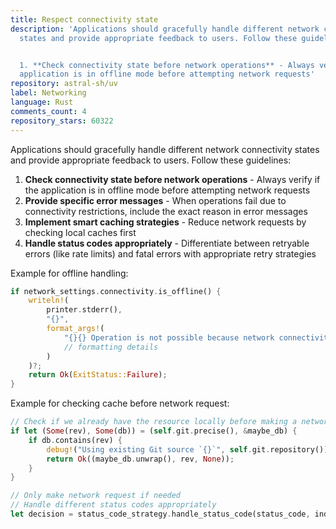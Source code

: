 ```yaml
---
title: Respect connectivity state
description: 'Applications should gracefully handle different network connectivity
  states and provide appropriate feedback to users. Follow these guidelines:


  1. **Check connectivity state before network operations** - Always verify if the
  application is in offline mode before attempting network requests'
repository: astral-sh/uv
label: Networking
language: Rust
comments_count: 4
repository_stars: 60322
---
```


Applications should gracefully handle different network connectivity states and provide appropriate feedback to users. Follow these guidelines:

1. **Check connectivity state before network operations** - Always verify if the application is in offline mode before attempting network requests
2. **Provide specific error messages** - When operations fail due to connectivity restrictions, include the exact reason in error messages
3. **Implement smart caching strategies** - Reduce network requests by checking local caches first
4. **Handle status codes appropriately** - Differentiate between retryable errors (like rate limits) and fatal errors with appropriate retry strategies

Example for offline handling:
```rust
if network_settings.connectivity.is_offline() {
    writeln!(
        printer.stderr(),
        "{}",
        format_args!(
            "{}{} Operation is not possible because network connectivity is disabled (i.e., with `--offline`)",
            // formatting details
        )
    )?;
    return Ok(ExitStatus::Failure);
}
```

Example for checking cache before network request:
```rust
// Check if we already have the resource locally before making a network request
if let (Some(rev), Some(db)) = (self.git.precise(), &maybe_db) {
    if db.contains(rev) {
        debug!("Using existing Git source `{}`", self.git.repository());
        return Ok((maybe_db.unwrap(), rev, None));
    }
}

// Only make network request if needed
// Handle different status codes appropriately
let decision = status_code_strategy.handle_status_code(status_code, index, capabilities);
```